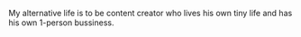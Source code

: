 My alternative life is to be content creator who lives his own tiny life and has his own 1-person bussiness.